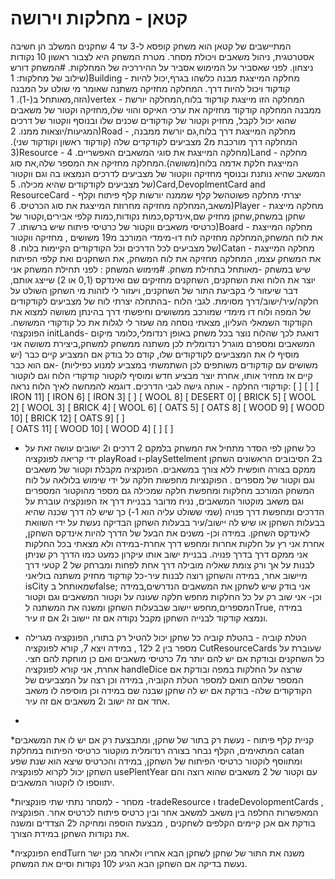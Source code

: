 # קטאן - מחלקות וירושה
המתיישבים של קטאן הוא משחק קופסא ל-3 עד 4 שחקנים המשלב הן חשיבה אסטרטגית, ניהול משאבים ויכולת מסחר. מטרת המשחק היא לצבור ראשון 10 נקודות ניצחון.
לפני שאסביר על המימוש אסביר על ההיררכיה של המחלקות.
#המשחק דורש שילוב של מחלקות:
1)Building - מחלקה המייצגת מבנה כלשהו בגרף,יכול להיות קודקוד ויכול להיות דרך. המחלקה מחזיקה משתנה שאומר מי שולט על המבנה הזה,מאותחל ב(-1).
1)vertex - המחלקה הזו מייצגת קודקוד בלוח,המחלקה יורשת ממבנה המחלקה קודקוד מחזיקה את ערכי האיקס והווי שלו,מחזיקה וקטור של משאבים שהוא יכול לקבל, מחזיק וקטור של קודקודים שכנים שלו ובנוסף ווקטור של דרכים המגיעות/יוצאות ממנו.
2)Road - מחלקה המייצגת דרך בלוח,גם יורשת ממבנה, המחלקה דרך מורכבת מ2 מצביעים לקודקדים שלה (קודקוד ראשון וקודקוד שני).
3)Resource - מחלקה המייצגת את סוגי המשאבים האפשריים.
4)Land - מחלקה המייצגת חלקת אדמה בלוח(משושה).המחלקה מחזיקה את המספר שלה,את סוג המשאב שהיא נותנת ובנוסף מחזיקה ווקטור של מצביעים לדרכים הנמצאו בה וגם ווקטור של מצביעים לקודקודים שהיא מכילה.
5)Card,DevoplmentCard and ResourceCard - יצרתי מחלקה פשוטהשל קלף שממנה יורשות קלף פיתוח וקלף משאב,המחלקה מחזיקה מחרוזת המייצגת את סוג הכרטיס.
6)Player - מחלקה מייצגת שחקן במשחק,שחקן מחזיק שם,אינדקס,כמות נקודות,כמות קלפי אבירים,וקטור של כרטיסי משאבים ווקטור של כרטיסי פיתוח שיש ברשותו.
7)Board - מחלקה המייצגת את לוח המשחק,המחלקה מחזיקה לוח דו-מימדי המורכב מ19 משושים , מחזיקה ווקטור של מצביעים לכל הדרכים וכל הקודקודים הקיימות בלוח.
8)Catan -  מחלקה המייצגת את המשחק עצמו, המחלקה מחזיקה את לוח המשחק, את השחקנים ואת קלפי הפיתוח שיש במשחק -מאותחל בתחילת משחק.
                                                                                                                                #מימוש המשחק :
לפני תחילת המשחק אני יוצר את הלוח ואת השחקנים, השחקנים מחזיקים שם ואינדקס (0,1 או 2) שייצג אותם, דבר שיעזור לי בקביעת התור של השחקנים, ויעזור לי לזהות מי השחקן השולט על חלקה/עיר/ישוב/דרך מסוימת.
לגבי הלוח -בהתחלה יצרתי לוח של מצביעים לקודקודים של המפה ולוח דו מימדי שמורכב ממשושים וחיפשתי דרך בהינתן משושה למצוא את הקודקוד השמאלי העליון, מצאתי נוסחה מה שעזר לי לגלות את כל קודקודי המשושה. הפונקצהי initLands- דואגת לכך שהלוח נוצר בכל משחק באופן רנדומלי,כלומר מיקום המשאבים ומספרם מוגרל רנדומלית לכן משתנה ממשחק למשחק,ביצירת משושה אני מוסיף לו את המצביעים לקודקודים שלו, קודם כל בודק אם המצביע קיים כבר (יש משושים עם קודקודים משותפים לכן השתמשתי במצביע למנוע כפיליות) -אם הוא כבר קיים אז מחזיר אותו, אחרת יוצר מבציע חדש ומוסיף לוקטור קודקודי הלוח וגם לוקטור קודקודי החלקה - אותה גישה לגבי הדרכים. דוגמא להמחשה לאיך הלוח נראה:
[ ]   [ ]  [ IRON  11] [ IRON  6] [ IRON  3] 
[ ]    [ WOOL  8] [ DESERT  0] [ BRICK  5] [ WOOL  2] 
[ WOOL  3] [ BRICK  4] [ WOOL  6] [ OATS  5] [ OATS  8] 
    [ WOOD  9] [ WOOD  10] [ BRICK  12] [ OATS  9]  [ ]  
          [ OATS  11] [ WOOD  10] [ WOOD  4]  [ ]   [ ]
* כל שחקן לפי הסדר מתחיל את המשחק בלמקם 2 דרכים ו2 ישובים עושה זאת על ידי קריאה לפונקציה playRoad ו-playSettelment ב2 הסיבובים הראשונים השחקן ממקם בצורה חופשית ללא צורך במשאבים. הפונקציה מקבלת וקטור של משאבים וגם וקטור של מספרים . הפוקנציות מחפשות חלקה על ידי שימוש בלולאה על לוח המשחק המורכב מחלקות ומחפשת חלקה שמכילה גם מספר מהוקטור המספרים וגם משאב מוקטור המשאבים, נניח מדובר בבניית דרך אז הפונקציה עוברת על הדרכים ומחפשת דרך פנויה (שמי ששולט עליה הוא 1-) כך שיש לה דרך שכנה שהיא בבעלות השחקן או שיש לה יישוב/עיר בבעלות השחקן הבדיקה נעשת על ידי השוואת לאינדקס השחקן. במידה וכן- משנים את הבעל של הדרך להיות אינדקס השחקן, אחרת אני רץ על חלקות אחרות ומחפש דרך אחרת-במידה ולא מצאתי בכל החלקות אני ממקם דרך בדרך פנויה.
בבניית ישוב אותו עיקרון כמעט כמו הדרך רק שניתן לבנות על אך ורק צומת שאליה מובילה דרך אחת לפחות ומברחק של 2 קטעי דרך מיישוב אחר, במידה והשחקן רוצה לבנות עיר-כל קודקוד מחזיק משתנה בוליאני isCity שמאותחל בfalse; אני בודק שיש לשחקן את המשאבים הנדרשים,במידה וכן- אני שוב רק על כל החלקות מחפש חלקה שעונה על וקטור המשאבים וגם וקטור המספרים,מחפש יישוב שבבעלות השחקן ומשנה את המשתנה לTrue, במידה ונמצא קודקוד לבנייה השחקן מקבל נקודה אם זה יישוב ו2 אם זו עיר.

* הטלת קוביה - בהטלת קוביה כל שחקן יכול להטיל רק בתורו, הפונקציה מגרילה מספר בין 2 ל12 , במידה ויצא 7, קורא לפונקציה CutResourceCards שעוברת על כל השחקנים ובודקת אם יש להם יותר מ7 כרטיסי משאבים ואם כן מוחקת להם חצי. אחרת, אני קורא לפונקציה handleDice שרצה על החלקות במפה ובודקת אם המספר שלהם תואם למספר הטלת הקוביה, במידה וכן רצה על המצביעים של הקודקודים שלה- בודקת אם יש לה שחקן שבנה שם במידה וכן מוסיפה לו משאב אחד אם זה ישוב ו2 משאבים אם זה עיר.
* 
*קניית קלף פיתוח - נעשת רק בתור של שחקן, ומתבצעת רק אם יש לו את המשאבים המתאימים, הקלף נבחר בצורה רנדומלית מוקטור כרטיסי הפיתוח במחלקת catan ומתווסף לוקטור כרטיסי הפיתוח של השחקן, במידה והכרטיס שיצא הוא שנת שפע השחקן יכול לקרוא לפונקציה usePlentYear עם וקטור של 2 משאבים שהוא רוצה והם יתווספו לו לוקטור המשאבים.

*מסחר - למסחר נתתי שתי פונקציות -tradeResource ו tradeDevolopmentCards , המאפשרות החלפה בין משאב למשאב אחר ובין כרטיס פיתוח לכרטיס אחר.
הפונקציה בודקת אם אכן קיימים הקלפים לשחקנים , מבצעת הוספה ומחיקה ל2 הצדדים ומשנה את נקודות השחקן במידת הצורך.

*הפונקציה endTurn משנה את התור של שחקן לשחקן הבא אחריו ולאחר מכן ישר נעשת בדיקה אם השחקן הבא הגיע ל10 נקודות וסיים את המשחק.






                                                                                                                           

